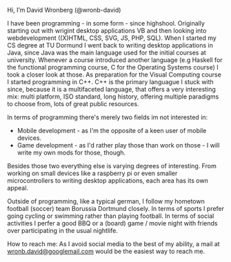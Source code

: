 Hi, I’m David Wronberg (@wronb-david)

I have been programming - in some form - since highshool. Originally starting out with wrigint desktop applications VB and then looking into webdevelopment ((X)HTML, CSS, SVG, JS, PHP, SQL). When I started my CS degree at TU Dormund I went back to writing desktop applications in Java, since Java was the main language used for the initial courses at university. Whenever a course introduced another language (e.g Haskell for the functional programming course, C for the Operating Systems course) I took a closer look at those. As preparation for the Visual Computing course I started programming in C++. C++ is the primary languague I stuck with since, because it is a multifaceted language, that offers a very interesting mix: multi platform, ISO standard, long history, offering multiple paradigms to choose from, lots of great public resources.

In terms of programming there's merely two fields im not interested in:
* Mobile development - as I'm the opposite of a keen user of mobile devices.
* Game development - as I'd rather play those than work on those - I will write my own mods for those, though.

Besides those two everything else is varying degrees of interesting. From working on small devices like a raspberry pi or even smaller microcontrollers to writing desktop applications, each area has its own appeal.

Outside of programming, like a typical german, I follow my hometown football (soccer) team Borussia Dortmund closely. In terms of sports I prefer going cycling or swimming rather than playing football. In terms of social activities I perfer a good BBQ or a (board) game / movie night with friends over participating in the usual nightlife.

How to reach me: As I avoid social media to the best of my ability, a mail at wronb.david@googlemail.com would be the easiest way to reach me.
